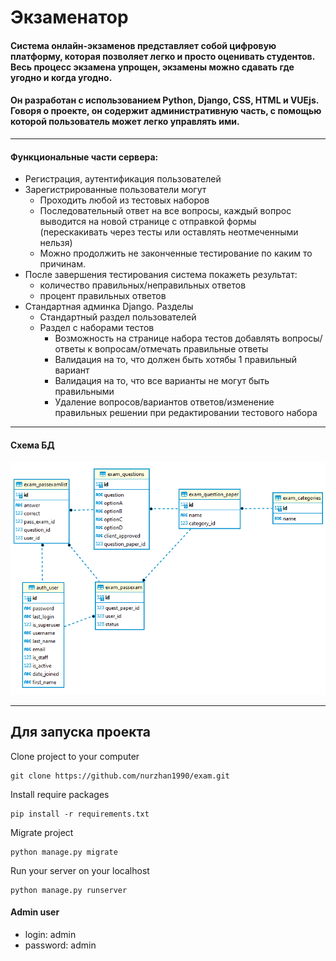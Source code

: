 # Экзаменатор

#### Система онлайн-экзаменов представляет собой цифровую платформу, которая позволяет легко и просто оценивать студентов. Весь процесс экзамена упрощен, экзамены можно сдавать где угодно и когда угодно.
#### Он разработан с использованием Python, Django, CSS, HTML и VUEjs. Говоря о проекте, он содержит административную часть, с помощью которой пользователь может легко управлять ими. 

---------------------------------------------------------------------------------------------------------------------
#### Функциональные части сервера:

- Регистрация, аутентификация пользователей
- Зарегистрированные пользователи могут
    - Проходить любой из тестовых наборов
    - Последовательный ответ на все вопросы, каждый вопрос выводится на новой странице с отправкой формы (перескакивать через тесты или оставлять неотмеченными нельзя)
    - Можно продолжить не законченные тестирование по каким то причинам.
- После завершения тестирования система покажеть результат: 
    - количество правильных/неправильных ответов
    - процент правильных ответов
- Стандартная админка Django. Разделы
    - Стандартный раздел пользователей
    - Раздел с наборами тестов
        - Возможность на странице набора тестов добавлять вопросы/ответы к вопросам/отмечать правильные ответы
        - Валидация на то, что должен быть хотябы 1 правильный вариант
        - Валидация на то, что все варианты не могут быть правильными
        - Удаление вопросов/вариантов ответов/изменение правильных решении при редактировании тестового набора

---------------------------------------------------------------------------------------------------------------------

#### Схема БД
![image](db_schema.png)

---------------------------------------------------------------------------------------------------------------------

## Для запуска проекта
Clone project to your computer

	git clone https://github.com/nurzhan1990/exam.git

Install require packages

	pip install -r requirements.txt

Migrate project

	python manage.py migrate
		
Run your server on your localhost

	python manage.py runserver

#### Admin user
- login: admin
- password: admin